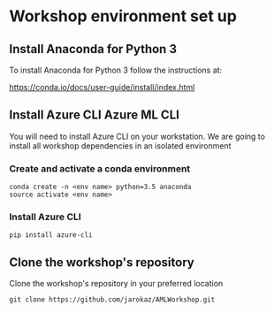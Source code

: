 # Workshop environment set up

## Install Anaconda for Python 3
To install Anaconda for Python 3 follow the instructions at:

https://conda.io/docs/user-guide/install/index.html

## Install Azure CLI Azure ML CLI
You will need to install Azure CLI on your workstation. We are going to install all workshop dependencies in an isolated environment

### Create and activate a conda environment
```
conda create -n <env name> python=3.5 anaconda
source activate <env name>
```

### Install Azure CLI
```
pip install azure-cli
```


## Clone the workshop's repository

Clone the workshop's repository in your preferred location

```
git clone https://github.com/jarokaz/AMLWorkshop.git
```





